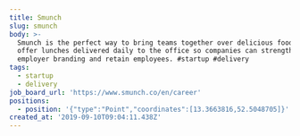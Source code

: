 ```yaml
---
title: Smunch
slug: smunch
body: >-
  Smunch is the perfect way to bring teams together over delicious food. We
  offer lunches delivered daily to the office so companies can strengthen their
  employer branding and retain employees. #startup #delivery
tags:
  - startup
  - delivery
job_board_url: 'https://www.smunch.co/en/career'
positions:
  - position: '{"type":"Point","coordinates":[13.3663816,52.5048705]}'
created_at: '2019-09-10T09:04:11.438Z'
---
```


